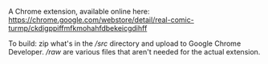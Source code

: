 A Chrome extension, available online here: https://chrome.google.com/webstore/detail/real-comic-turmp/ckdigppiffmfkmohahfdbekeicgdihff

To build: zip what's in the _/src_ directory and upload to Google Chrome Developer. _/raw_ are various files that aren't needed for the actual extension.
